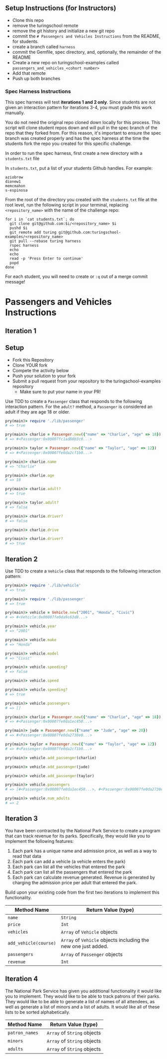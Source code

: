 ## Setup Instructions (for Instructors)

* Clone this repo
* remove the turingschool remote
* remove the git history and initialize a new git repo
* commit the `# Passengers and Vehicles Instructions` from the README, for students.
* create a branch called `harness`
* commit the Gemfile, spec directory, and, optionally, the remainder of the README
* Create a new repo on turingschool-examples called `passengers_and_vehicles_<cohort number>`
* Add that remote
* Push up both branches


### Spec Harness Instructions

This spec harness will test **iterations 1 and 2 only**. Since students are not given an interaction pattern for iterations 3-4, you must grade this work manually.

You do not need the original repo cloned down locally for this process. This script will clone student repos down and will pull in the spec branch of the repo that they forked from. For this reason, it's important to ensure the spec branch was created properly and has the spec harness at the time the students fork the repo you created for this specific challenge.

In order to run the spec harness, first create a new directory with a `students.txt` file

In `students.txt`, put a list of your students Github handles.  For example:

```
aziobrow
dionew1
memcmahon
s-espinosa
```

From the root of the directory you created with the `students.txt` file at the root level, run the following script in your terminal, replacing `<repository_name>` with the name of the challenge repo:

```
for i in `cat students.txt`; do
  git clone git@github.com:$i/<repository_name> $i
  pushd $i
  git remote add turing git@github.com:turingschool-examples/<repository_name>
  git pull --rebase turing harness
  rspec harness
  echo
  echo
  read -p 'Press Enter to continue'
  popd
done
```

For each student, you will need to create or `:q` out of a merge commit message!

# Passengers and Vehicles Instructions

## Iteration 1

## Setup

* Fork this Repository
* Clone YOUR fork
* Compete the activity below
* Push your solution to your fork
* Submit a pull request from your repository to the turingschool-examples repository
  * Make sure to put your name in your PR!

Use TDD to create a `Passenger` class that responds to the following interaction pattern. For the `adult?` method, a `Passenger` is considered an adult if they are age 18 or older.

```ruby
pry(main)> require './lib/passenger'
# => true

pry(main)> charlie = Passenger.new({"name" => "Charlie", "age" => 18})    
# => #<Passenger:0x00007fc1ad88b3c0...>

pry(main)> taylor = Passenger.new({"name" => "Taylor", "age" => 12})    
# => #<Passenger:0x00007fe0da2cf1b0...>

pry(main)> charlie.name
# => "Charlie"

pry(main)> charlie.age
# => 18

pry(main)> charlie.adult?
# => true

pry(main)> taylor.adult?
# => false

pry(main)> charlie.driver?
# => false

pry(main)> charlie.drive

pry(main)> charlie.driver?
# => true
```

## Iteration 2

Use TDD to create a `Vehicle` class that responds to the following interaction pattern:

```ruby
pry(main)> require './lib/vehicle'
# => true

pry(main)> require './lib/passenger'
# => true

pry(main)> vehicle = Vehicle.new("2001", "Honda", "Civic")    
# => #<Vehicle:0x00007fe0da9c63d8...>

pry(main)> vehicle.year
# => "2001"

pry(main)> vehicle.make
# => "Honda"

pry(main)> vehicle.model
# => "Civic"

pry(main)> vehicle.speeding?
# => false

pry(main)> vehicle.speed

pry(main)> vehicle.speeding?
# => true

pry(main)> vehicle.passengers
# => []

pry(main)> charlie = Passenger.new({"name" => "Charlie", "age" => 18})    
# => #<Passenger:0x00007fe0da1ec450...>

pry(main)> jude = Passenger.new({"name" => "Jude", "age" => 20})    
# => #<Passenger:0x00007fe0da2730e0...>

pry(main)> taylor = Passenger.new({"name" => "Taylor", "age" => 12})    
# => #<Passenger:0x00007fe0da2cf1b0...>

pry(main)> vehicle.add_passenger(charlie)    

pry(main)> vehicle.add_passenger(jude)    

pry(main)> vehicle.add_passenger(taylor)    

pry(main)> vehicle.passengers
# => [#<Passenger:0x00007fe0da1ec450...>, #<Passenger:0x00007fe0da2730e0...>, #<Passenger:0x00007fe0da2cf1b0...>]

pry(main)> vehicle.num_adults
# => 2
```

## Iteration 3

You have been contracted by the National Park Service to create a program that can track revenue for its parks. Specifically, they would like you to implement the following features:

  1. Each park has a unique name and admission price, as well as a way to read that data
  1. Each park can add a vehicle (a vehicle enters the park)
  2. Each park can list all the vehicles that entered the park
  3. Each park can list all the passengers that entered the park
  4. Each park can calculate revenue generated. Revenue is generated by charging the admission price per adult that entered the park.

Build upon your existing code from the first two iterations to implement this functionality.

Method Name                 | Return Value (type)
-----------                 | -------------------
`name`                      | `String`
`price`                     | `Int`
`vehicles`                  | `Array` of `Vehicle` objects
`add_vehicle(course)`       | `Array` of `Vehicle` objects including the new one just added.
`passengers`                | `Array` of `Passenger` objects
`revenue`                   | `Int`


## Iteration 4

The National Park Service has given you additional functionality it would like you to implement. They would like to be able to track patrons of their parks. They would like to be able to generate a list of names of all attendees, as well as generate a list of minors and a list of adults. It would like all of these lists to be sorted alphabetically.

Method Name                 | Return Value (type)
-----------                 | -------------------
`patron_names`              | `Array` of `String` objects
`minors`                    | `Array` of `String` objects
`adults`                    | `Array` of `String` objects
